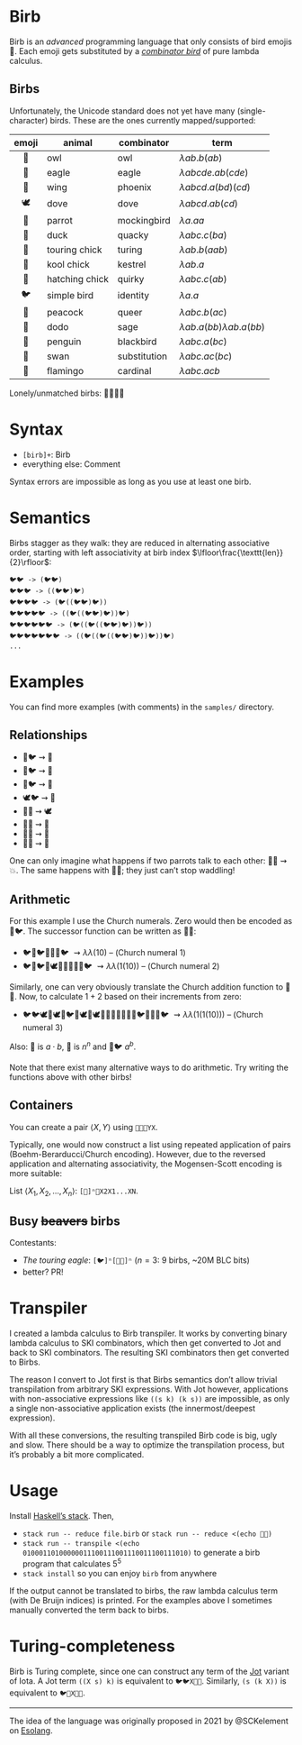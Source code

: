 # Birb

Birb is an *advanced* programming language that only consists of bird
emojis 🐣. Each emoji gets substituted by a [*combinator
bird*](https://www.angelfire.com/tx4/cus/combinator/birds.html) of pure
lambda calculus.

## Birbs

Unfortunately, the Unicode standard does not yet have many
(single-character) birds. These are the ones currently mapped/supported:

| emoji | animal         | combinator   | term                               |
|:-----:|----------------|--------------|------------------------------------|
|  🦉   | owl            | owl          | $\lambda ab.b(ab)$                 |
|  🦅   | eagle          | eagle        | $\lambda abcde.ab(cde)$            |
|  🪽   | wing           | phoenix      | $\lambda abcd.a(bd)(cd)$           |
|  🕊️   | dove           | dove         | $\lambda abcd.ab(cd)$              |
|  🦜   | parrot         | mockingbird  | $\lambda a.aa$                     |
|  🦆   | duck           | quacky       | $\lambda abc.c(ba)$                |
|  🐤   | touring chick  | turing       | $\lambda ab.b(aab)$                |
|  🐥   | kool chick     | kestrel      | $\lambda ab.a$                     |
|  🐣   | hatching chick | quirky       | $\lambda abc.c(ab)$                |
|  🐦   | simple bird    | identity     | $\lambda a.a$                      |
|  🦚   | peacock        | queer        | $\lambda abc.b(ac)$                |
|  🦤   | dodo           | sage         | $\lambda ab.a(bb)\lambda ab.a(bb)$ |
|  🐧   | penguin        | blackbird    | $\lambda abc.a(bc)$                |
|  🦢   | swan           | substitution | $\lambda abc.ac(bc)$               |
|  🦩   | flamingo       | cardinal     | $\lambda abc.acb$                  |

Lonely/unmatched birbs: 🐔🦃🐓🪿

# Syntax

- `[birb]+`: Birb
- everything else: Comment

Syntax errors are impossible as long as you use at least one birb.

# Semantics

Birbs stagger as they walk: they are reduced in alternating associative
order, starting with left associativity at birb index
$\lfloor\frac{\texttt{len}}{2}\rfloor$:

    🐦🐦 -> (🐦🐦)
    🐦🐦🐦 -> ((🐦🐦)🐦)
    🐦🐦🐦🐦 -> (🐦((🐦🐦)🐦))
    🐦🐦🐦🐦🐦 -> ((🐦((🐦🐦)🐦))🐦)
    🐦🐦🐦🐦🐦🐦 -> (🐦((🐦((🐦🐦)🐦))🐦))
    🐦🐦🐦🐦🐦🐦🐦 -> ((🐦((🐦((🐦🐦)🐦))🐦))🐦)
    ...

# Examples

You can find more examples (with comments) in the `samples/` directory.

## Relationships

- 🪽🐦 $\rightsquigarrow$ 🦢
- 🦢🐦 $\rightsquigarrow$ 🦉
- 🦉🐦 $\rightsquigarrow$ 🦜
- 🕊️🐦 $\rightsquigarrow$ 🐧
- 🐧🐧 $\rightsquigarrow$ 🕊️
- 🦩🐧 $\rightsquigarrow$ 🦚
- 🦩🦚 $\rightsquigarrow$ 🐧
- 🦩🦆 $\rightsquigarrow$ 🐣

One can only imagine what happens if two parrots talk to each other:
🦜🦜 $\rightsquigarrow$ 💥. The same happens with 🐤🐤; they just can’t
stop waddling!

## Arithmetic

For this example I use the Church numerals. Zero would then be encoded
as 🐥🐦. The successor function can be written as 🦢🐧:

- 🐦🐧🐦🦢🐧🐥🐦 $\rightsquigarrow\lambda\lambda(10)$ – (Church numeral
  1)  
- 🐦🐧🐦🐧🕊️🦢🐧🦢🐧🐥🐦 $\rightsquigarrow\lambda\lambda(1(10))$ –
  (Church numeral 2)

Similarly, one can very obviously translate the Church addition function
to 🪽🐧. Now, to calculate $1+2$ based on their increments from zero:

- 🐦🐦🕊️🐧🕊️🐧🐦🐧🕊️🐧🕊️🪽🐧🦢🐧🦢🐧🐥🐦🦢🐧🐥🐦
  $\rightsquigarrow\lambda\lambda(1(1(10)))$ – (Church numeral 3)

Also: 🐧 is $a\cdot b$, 🦜 is $n^n$ and 🦚🐦 $a^b$.

Note that there exist many alternative ways to do arithmetic. Try
writing the functions above with other birbs!

## Containers

You can create a pair $\langle X,Y\rangle$ using `🦩🦩🦩YX`.

Typically, one would now construct a list using repeated application of
pairs (Boehm-Berarducci/Church encoding). However, due to the reversed
application and alternating associativity, the Mogensen-Scott encoding
is more suitable:

List $\langle X_1,X_2,\dots,X_n\rangle$: `[🦩]ⁿ🦩X2X1...XN`.

## Busy ~~beavers~~ birbs

Contestants:

- *The touring eagle*: `[🐦]ⁿ[🦅🐤]ⁿ` ($n=3$: 9 birbs, ~20M BLC bits)
- better? PR!

# Transpiler

I created a lambda calculus to Birb transpiler. It works by converting
binary lambda calculus to SKI combinators, which then get converted to
Jot and back to SKI combinators. The resulting SKI combinators then get
converted to Birbs.

The reason I convert to Jot first is that Birbs semantics don’t allow
trivial transpilation from arbitrary SKI expressions. With Jot however,
applications with non-associative expressions like `((s k) (k s))` are
impossible, as only a single non-associative application exists (the
innermost/deepest expression).

With all these conversions, the resulting transpiled Birb code is big,
ugly and slow. There should be a way to optimize the transpilation
process, but it’s probably a bit more complicated.

# Usage

Install [Haskell’s
stack](https://docs.haskellstack.org/en/stable/install_and_upgrade/).
Then,

- `stack run -- reduce file.birb` or `stack run -- reduce <(echo 🐧🐧)`
- `stack run -- transpile <(echo 01000110100000011100111001110011100111010)`
  to generate a birb program that calculates $5^5$
- `stack install` so you can enjoy `birb` from anywhere

If the output cannot be translated to birbs, the raw lambda calculus
term (with De Bruijn indices) is printed. For the examples above I
sometimes manually converted the term back to birbs.

# Turing-completeness

Birb is Turing complete, since one can construct any term of the
[Jot](https://esolangs.org/wiki/Jot) variant of Iota. A Jot term
`((X s) k)` is equivalent to `🐦🐦X🦢🐥`. Similarly, `(s (k X))` is
equivalent to `🐦🦆X🐥🦢`.

------------------------------------------------------------------------

The idea of the language was originally proposed in 2021 by @SCKelement
on [Esolang](https://esolangs.org/wiki/Birb).
